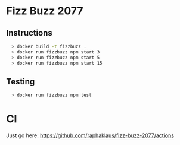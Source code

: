 # Fizz Buzz 2077

## Instructions

```sh
  > docker build -t fizzbuzz .
  > docker run fizzbuzz npm start 3
  > docker run fizzbuzz npm start 5
  > docker run fizzbuzz npm start 15
```

## Testing

```sh
  > docker run fizzbuzz npm test
```

# CI

Just go here: https://github.com/raphaklaus/fizz-buzz-2077/actions

